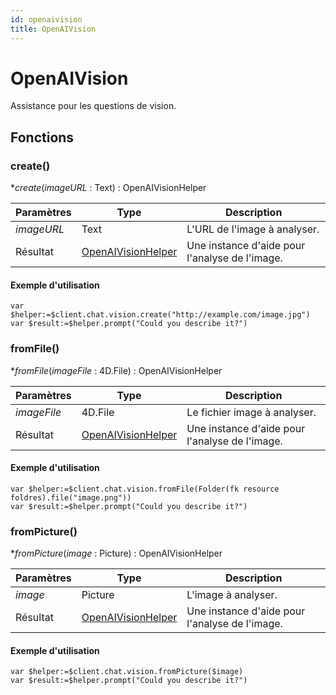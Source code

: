 ```yaml
---
id: openaivision
title: OpenAIVision
---
```


# OpenAIVision

Assistance pour les questions de vision.

## Fonctions

### create()

\**create*(*imageURL* : Text) : OpenAIVisionHelper

| Paramètres | Type                                        | Description                                                    |
| ---------- | ------------------------------------------- | -------------------------------------------------------------- |
| *imageURL* | Text                                        | L'URL de l'image à analyser.                   |
| Résultat   | [OpenAIVisionHelper](OpenAIVisionHelper.md) | Une instance d'aide pour l'analyse de l'image. |

#### Exemple d'utilisation

```4d
var $helper:=$client.chat.vision.create("http://example.com/image.jpg")
var $result:=$helper.prompt("Could you describe it?")
```

### fromFile()

\**fromFile*(*imageFile* : 4D.File) : OpenAIVisionHelper

| Paramètres  | Type                                        | Description                                                    |
| ----------- | ------------------------------------------- | -------------------------------------------------------------- |
| *imageFile* | 4D.File                     | Le fichier image à analyser.                   |
| Résultat    | [OpenAIVisionHelper](OpenAIVisionHelper.md) | Une instance d'aide pour l'analyse de l'image. |

#### Exemple d'utilisation

```4d
var $helper:=$client.chat.vision.fromFile(Folder(fk resource foldres).file("image.png"))
var $result:=$helper.prompt("Could you describe it?")
```

### fromPicture()

\**fromPicture*(*image* : Picture) : OpenAIVisionHelper

| Paramètres | Type                                        | Description                                                    |
| ---------- | ------------------------------------------- | -------------------------------------------------------------- |
| *image*    | Picture                                     | L'image à analyser.                            |
| Résultat   | [OpenAIVisionHelper](OpenAIVisionHelper.md) | Une instance d'aide pour l'analyse de l'image. |

#### Exemple d'utilisation

```4d
var $helper:=$client.chat.vision.fromPicture($image)
var $result:=$helper.prompt("Could you describe it?")
```
